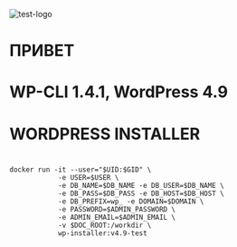 ![test-logo](http://ci.intr:90/job/mj-system/job/wp-installer/badge/icon)
# ПРИВЕТ
# WP-CLI 1.4.1, WordPress 4.9 
# WORDPRESS INSTALLER
#
``` 
docker run -it --user="$UID:$GID" \
            -e USER=$USER \
            -e DB_NAME=$DB_NAME -e DB_USER=$DB_NAME \ 
            -e DB_PASS=$DB_PASS -e DB_HOST=$DB_HOST \
            -e DB_PREFIX=wp_ -e DOMAIN=$DOMAIN \
            -e PASSWORD=$ADMIN_PASSWORD \
            -e ADMIN_EMAIL=$ADMIN_EMAIL \
            -v $DOC_ROOT:/workdir \ 
            wp-installer:v4.9-test
```

